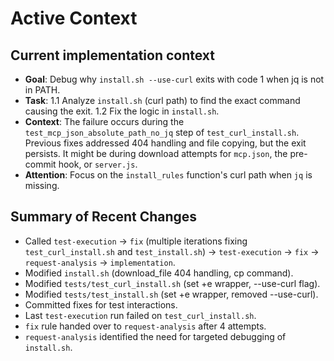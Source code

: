 # Active Context

## Current implementation context
- **Goal**: Debug why `install.sh --use-curl` exits with code 1 when jq is not in PATH.
- **Task**: 
    1.1 Analyze `install.sh` (curl path) to find the exact command causing the exit.
    1.2 Fix the logic in `install.sh`.
- **Context**: The failure occurs during the `test_mcp_json_absolute_path_no_jq` step of `test_curl_install.sh`. Previous fixes addressed 404 handling and file copying, but the exit persists. It might be during download attempts for `mcp.json`, the pre-commit hook, or `server.js`.
- **Attention**: Focus on the `install_rules` function's curl path when `jq` is missing.

## Summary of Recent Changes
- Called `test-execution` -> `fix` (multiple iterations fixing `test_curl_install.sh` and `test_install.sh`) -> `test-execution` -> `fix` -> `request-analysis` -> `implementation`.
- Modified `install.sh` (download_file 404 handling, cp command).
- Modified `tests/test_curl_install.sh` (set +e wrapper, --use-curl flag).
- Modified `tests/test_install.sh` (set +e wrapper, removed --use-curl).
- Committed fixes for test interactions.
- Last `test-execution` run failed on `test_curl_install.sh`.
- `fix` rule handed over to `request-analysis` after 4 attempts.
- `request-analysis` identified the need for targeted debugging of `install.sh`.
